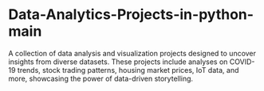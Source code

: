 # Data-Analytics-Projects-in-python-main
A collection of data analysis and visualization projects designed to uncover insights from diverse datasets. These projects include analyses on COVID-19 trends, stock trading patterns, housing market prices, IoT data, and more, showcasing the power of data-driven storytelling.
